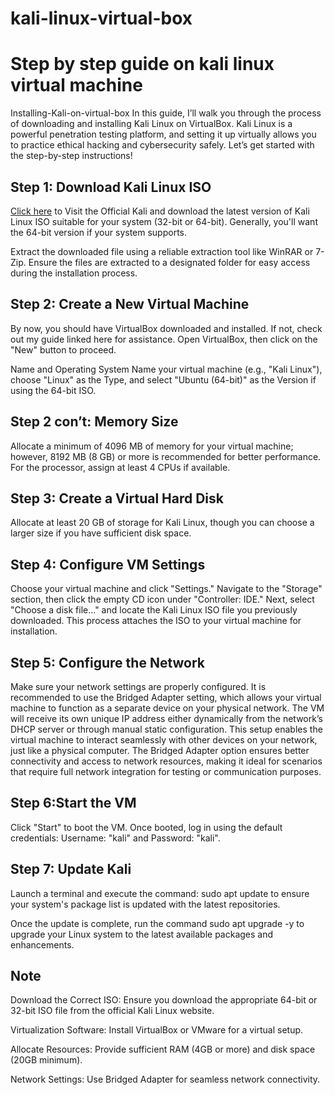 # kali-linux-virtual-box
<h1>Step by step guide on kali linux virtual machine</h1> 
Installing-Kali-on-virtual-box
In this guide, I’ll walk you through the process of downloading and installing Kali Linux on VirtualBox. Kali Linux is a powerful penetration testing platform, and setting it up virtually allows you to practice ethical hacking and cybersecurity safely. Let’s get started with the step-by-step instructions!

<h2>Step 1: Download Kali Linux ISO</h2>
<a href="https://www.kali.org/get-kali/#kali-installer-images">Click here</a> to Visit the Official Kali and download the latest version of Kali Linux ISO suitable for your system (32-bit or 64-bit). Generally, you'll want the 64-bit version if your system supports.




<img src="">




Extract the downloaded file using a reliable extraction tool like WinRAR or 7-Zip. Ensure the files are extracted to a designated folder for easy access during the installation process.



<h2>Step 2: Create a New Virtual Machine</h2>
By now, you should have VirtualBox downloaded and installed. If not, check out my guide linked here for assistance. Open VirtualBox, then click on the "New" button to proceed.



Name and Operating System
Name your virtual machine (e.g., "Kali Linux"), choose "Linux" as the Type, and select "Ubuntu (64-bit)" as the Version if using the 64-bit ISO.



<h2>Step 2 con’t: Memory Size</h2>
Allocate a minimum of 4096 MB of memory for your virtual machine; however, 8192 MB (8 GB) or more is recommended for better performance. For the processor, assign at least 4 CPUs if available.



<h2>Step 3: Create a Virtual Hard Disk</h2>
Allocate at least 20 GB of storage for Kali Linux, though you can choose a larger size if you have sufficient disk space.



<h2>Step 4: Configure VM Settings</h2>
Choose your virtual machine and click "Settings." Navigate to the "Storage" section, then click the empty CD icon under "Controller: IDE." Next, select "Choose a disk file..." and locate the Kali Linux ISO file you previously downloaded. This process attaches the ISO to your virtual machine for installation.



<h2>Step 5: Configure the Network</h2>
Make sure your network settings are properly configured. It is recommended to use the Bridged Adapter setting, which allows your virtual machine to function as a separate device on your physical network. The VM will receive its own unique IP address either dynamically from the network’s DHCP server or through manual static configuration. This setup enables the virtual machine to interact seamlessly with other devices on your network, just like a physical computer. The Bridged Adapter option ensures better connectivity and access to network resources, making it ideal for scenarios that require full network integration for testing or communication purposes.



<h2>Step 6:Start the VM</h2>
Click "Start" to boot the VM. Once booted, log in using the default credentials: Username: "kali" and Password: "kali".





<h2>Step 7: Update Kali</h2>
Launch a terminal and execute the command: sudo apt update to ensure your system's package list is updated with the latest repositories.



Once the update is complete, run the command sudo apt upgrade -y to upgrade your Linux system to the latest available packages and enhancements.



<h2>Note</h2>
Download the Correct ISO: Ensure you download the appropriate 64-bit or 32-bit ISO file from the official Kali Linux website.

Virtualization Software: Install VirtualBox or VMware for a virtual setup.

Allocate Resources: Provide sufficient RAM (4GB or more) and disk space (20GB minimum).

Network Settings: Use Bridged Adapter for seamless network connectivity.
